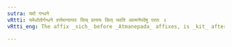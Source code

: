 ```yaml
---
sutra: यमो गन्धने
vRtti: यमेर्धातोर्गन्धने वर्त्तमानात्परः सिच् प्रत्ययः कित् भवति आत्मनेपदेषु परतः ॥
vRtti_eng: The affix _sich_ before _Atmanepada_ affixes, is _kit_ after the verb _yam_, when meaning 'to divulge.'

---
```

